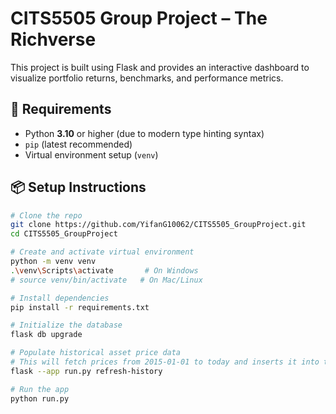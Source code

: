 # CITS5505 Group Project – The Richverse

This project is built using Flask and provides an interactive dashboard to visualize portfolio returns, benchmarks, and performance metrics.

## 🔧 Requirements

- Python **3.10** or higher (due to modern type hinting syntax)
- `pip` (latest recommended)
- Virtual environment setup (`venv`)

## 📦 Setup Instructions

```bash
# Clone the repo
git clone https://github.com/YifanG10062/CITS5505_GroupProject.git
cd CITS5505_GroupProject

# Create and activate virtual environment
python -m venv venv
.\venv\Scripts\activate       # On Windows
# source venv/bin/activate   # On Mac/Linux

# Install dependencies
pip install -r requirements.txt

# Initialize the database
flask db upgrade

# Populate historical asset price data
# This will fetch prices from 2015-01-01 to today and inserts it into the database
flask --app run.py refresh-history

# Run the app
python run.py
